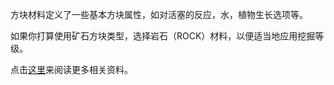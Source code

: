 方块材料定义了一些基本方块属性，如对活塞的反应，水，植物生长选项等。

如果你打算使用矿石方块类型，选择岩石（ROCK）材料，以便适当地应用挖掘等级。

点击[这里](https：//mcreator.net/wiki/materials)来阅读更多相关资料。